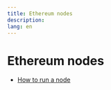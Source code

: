```yaml
---
title: Ethereum nodes
description:
lang: en
---
```


# Ethereum nodes

- [How to run a node](/en/edn/ethereum-development/smart-contracts/deploying-smart-contracts/nodes/run-a-node/)
